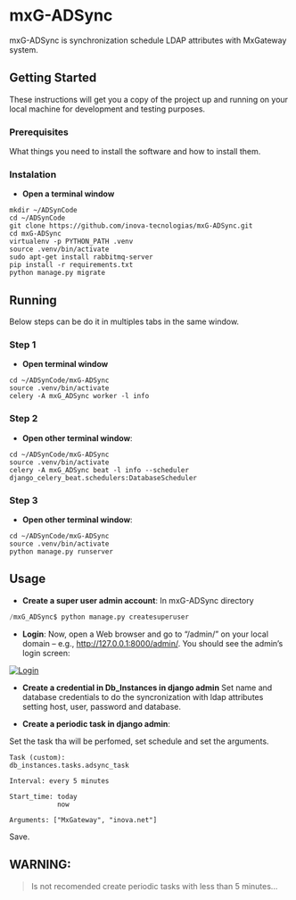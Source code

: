 # mxG-ADSync

mxG-ADSync is synchronization schedule LDAP attributes with MxGateway system.

## Getting Started

These instructions will get you a copy of the project up and running on your local machine for development and testing purposes.

### Prerequisites

What things you need to install the software and how to install them.

### Instalation

- **Open a terminal window**
```
mkdir ~/ADSynCode
cd ~/ADSynCode
git clone https://github.com/inova-tecnologias/mxG-ADSync.git
cd mxG-ADSync
virtualenv -p PYTHON_PATH .venv
source .venv/bin/activate
sudo apt-get install rabbitmq-server
pip install -r requirements.txt
python manage.py migrate
```

## Running
Below steps can be do it in multiples tabs in the same window.
### Step 1
- **Open terminal window**
```
cd ~/ADSynCode/mxG-ADSync
source .venv/bin/activate
celery -A mxG_ADSync worker -l info
```

### Step 2
- **Open other terminal window**:
```
cd ~/ADSynCode/mxG-ADSync
source .venv/bin/activate
celery -A mxG_ADSync beat -l info --scheduler django_celery_beat.schedulers:DatabaseScheduler
```
### Step 3
- **Open other terminal window**:
```
cd ~/ADSynCode/mxG-ADSync
source .venv/bin/activate
python manage.py runserver
```




## Usage
- **Create a super user admin account**:
In mxG-ADSync directory

```python
/mxG_ADSync$ python manage.py createsuperuser
```
- **Login**:
Now, open a Web browser and go to “/admin/” on your local domain – e.g., http://127.0.0.1:8000/admin/. You should see the admin’s login screen:

<a href="https://docs.djangoproject.com/en/1.8/_images/admin01.png"><img src="https://docs.djangoproject.com/en/1.8/_images/admin01.png" title="Login" alt="Login"></a>

<!-- [![FVCproductions](https://avatars1.githubusercontent.com/u/4284691?v=3&s=200)](http://fvcproductions.com) -->

- **Create a credential in Db_Instances in django admin**
Set name and database credentials to do the syncronization with ldap attributes setting host, user, password and database.

- **Create a periodic task in django admin**:

Set the task tha will be perfomed, set schedule and set the arguments.
```
Task (custom):
db_instances.tasks.adsync_task
```
```
Interval: every 5 minutes
```
```
Start_time: today
            now
```            
```
Arguments: ["MxGateway", "inova.net"]
```

Save.

## WARNING:

> Is not recomended create periodic tasks with less than 5 minutes...


